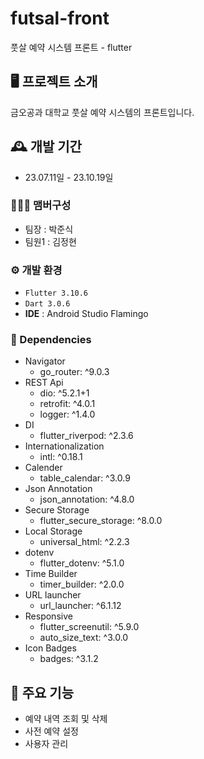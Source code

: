 # futsal-front

풋살 예약 시스템 프론트 - flutter


## 🖥️ 프로젝트 소개

금오공과 대학교 풋살 예약 시스템의 프론트입니다.
<br>

## 🕰️ 개발 기간

- 23.07.11일 - 23.10.19일

### 🧑‍🤝‍🧑 맴버구성

- 팀장 : 박준식
- 팀원1 : 김정현

### ⚙️ 개발 환경

- `Flutter 3.10.6`
- `Dart 3.0.6`
- **IDE** : Android Studio Flamingo

### 📜 Dependencies

- Navigator
  - go_router: ^9.0.3
- REST Api
  - dio: ^5.2.1+1
  - retrofit: ^4.0.1
  - logger: ^1.4.0
- DI
  - flutter_riverpod: ^2.3.6
- Internationalization
  - intl: ^0.18.1
- Calender
  - table_calendar: ^3.0.9
- Json Annotation
  - json_annotation: ^4.8.0
- Secure Storage
  - flutter_secure_storage: ^8.0.0
- Local Storage
  - universal_html: ^2.2.3
- dotenv
  - flutter_dotenv: ^5.1.0
- Time Builder
  - timer_builder: ^2.0.0
- URL launcher
  - url_launcher: ^6.1.12
- Responsive
  - flutter_screenutil: ^5.9.0
  - auto_size_text: ^3.0.0
- Icon Badges
  - badges: ^3.1.2

## 📌 주요 기능

- 예약 내역 조회 및 삭제
- 사전 예약 설정
- 사용자 관리
